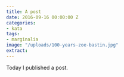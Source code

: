 ```yaml
---
title: A post
date: 2016-09-16 00:00:00 Z
categories:
- kata
tags:
- marginalia
image: "/uploads/100-years-zoe-bastin.jpg"
extract: 
---
```


Today I published a post.
